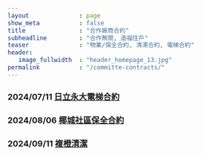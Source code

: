 ```yaml
---
layout              : page
show_meta           : false
title               : "合作廠商合約"
subheadline         : "合作無間, 造福住戶"
teaser              : "物業/保全合約, 清潔合約, 電梯合約"
header:
   image_fullwidth  : "header_homepage_13.jpg"
permalink           : "/committe-contracts/"
---
```


### 2024/07/11 [日立永大電梯合約](https://github.com/coconutcity30050/community27/blob/gh-pages/assets/contracts/20240711_%E6%97%A5%E7%AB%8B%E6%B0%B8%E5%A4%A7%E9%9B%BB%E6%A2%AF%E5%90%88%E7%B4%84.pdf)

### 2024/08/06 [椰城社區保全合約](https://github.com/coconutcity30050/community27/blob/gh-pages/assets/contracts/20240806_%E6%A4%B0%E5%9F%8E%E7%A4%BE%E5%8D%80%E4%BF%9D%E5%85%A8%E5%90%88%E7%B4%84.pdf)

### 2024/09/11 [複橙清潔](https://github.com/coconutcity30050/community27/blob/gh-pages/assets/contracts/20240901_%E8%A4%87%E6%BE%84%E6%B8%85%E6%BD%94%E6%BD%94%E5%90%88%E7%B4%84.pdf)


